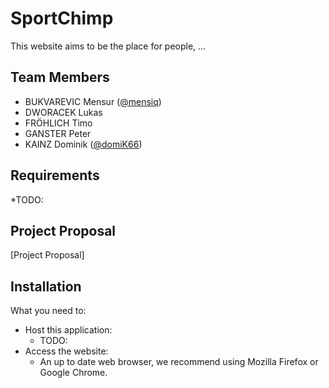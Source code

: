 # SportChimp

This website aims to be the place for people, ...

## Team Members
* BUKVAREVIC Mensur ([@mensiq](https://github.com/mensiq))
* DWORACEK Lukas
* FRÖHLICH Timo
* GANSTER Peter
* KAINZ Dominik ([@domiK66](https://github.com/domik666))

## Requirements
*TODO:

## Project Proposal
[Project Proposal]

## Installation

What you need to:
* Host this application:
    - TODO:
* Access the website:
    - An up to date web browser, we recommend using Mozilla Firefox or Google Chrome.